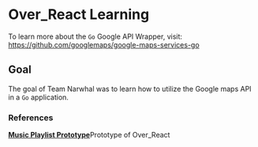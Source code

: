 # Over_React Learning

To learn more about the `Go` Google API Wrapper, visit: https://github.com/googlemaps/google-maps-services-go

## Goal
The goal of Team Narwhal was to learn how to utilize the Google maps API in a `Go` application.

### References
[**Music Playlist Prototype**](https://github.com/ChaseHardin/music-playlist)Prototype of Over_React


